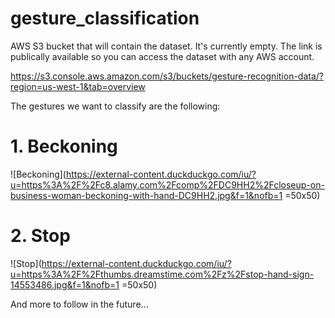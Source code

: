 # gesture_classification
AWS S3 bucket that will contain the dataset. It's currently empty. The link is publically available so you can access the dataset with any AWS account.

https://s3.console.aws.amazon.com/s3/buckets/gesture-recognition-data/?region=us-west-1&tab=overview

The gestures we want to classify are the following:

# 1. Beckoning
![Beckoning](https://external-content.duckduckgo.com/iu/?u=https%3A%2F%2Fc8.alamy.com%2Fcomp%2FDC9HH2%2Fcloseup-on-business-woman-beckoning-with-hand-DC9HH2.jpg&f=1&nofb=1 =50x50)

# 2. Stop
![Stop](https://external-content.duckduckgo.com/iu/?u=https%3A%2F%2Fthumbs.dreamstime.com%2Fz%2Fstop-hand-sign-14553486.jpg&f=1&nofb=1 =50x50)

And more to follow in the future...
